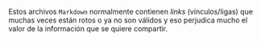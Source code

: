 Estos archivos `Markdown` normalmente contienen _links_ (vínculos/ligas) que
muchas veces están rotos 
o ya no son válidos y eso perjudica mucho el valor de
la información que se quiere compartir.

